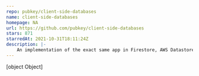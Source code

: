 ```yaml
---
repo: pubkey/client-side-databases
name: client-side-databases
homepage: NA
url: https://github.com/pubkey/client-side-databases
stars: 871
starredAt: 2021-10-31T18:11:24Z
description: |-
    An implementation of the exact same app in Firestore, AWS Datastore, PouchDB, RxDB and WatermelonDB
---
```


[object Object]
